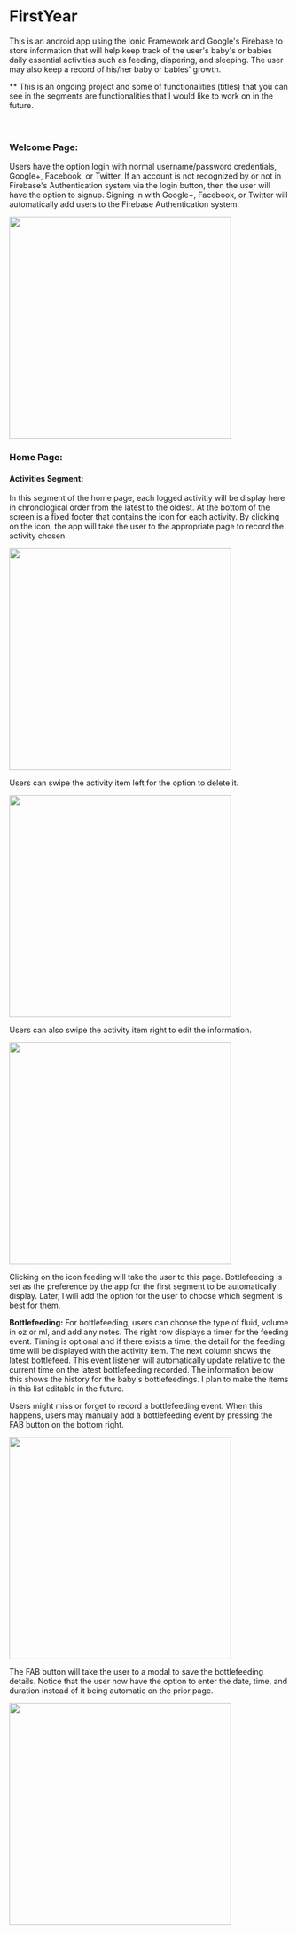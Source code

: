 # FirstYear
This is an android app using the Ionic Framework and Google's Firebase to store information that will help keep track of the user's baby's or babies daily essential activities such as feeding, diapering, and sleeping. The user may also keep a record of his/her baby or babies' growth.

** This is an ongoing project and some of functionalities (titles) that you can see in the segments are functionalities that I would like to work on in the future.  
<br/>
<br/>

### Welcome Page:
Users have the option login with normal username/password credentials, Google+, Facebook, or Twitter. If an account is not recognized by or not in Firebase's Authentication system via the login button, then the user will have the option to signup. Signing in with Google+, Facebook, or Twitter will automatically add users to the Firebase Authentication system. 

<img align="center" src="Readme_screenshots/welcome.png" width="400" />
<br/>

### Home Page: 

#### Activities Segment:
In this segment of the home page, each logged activitiy will be display here in chronological order from the latest to the oldest. At the bottom of the screen is a fixed footer that contains the icon for each activity. By clicking on the icon, the app will take the user to the appropriate page to record the activity chosen. 

<img src="Readme_screenshots/home.png" width="400" />
<br/>

Users can swipe the activity item left for the option to delete it.

<img src="Readme_screenshots/delete_activity_home.png" width="400" />
<br/>

Users can also swipe the activity item right to edit the information. 

<img src="Readme_screenshots/edit_activity_home.png" width="400" />
<br/>

Clicking on the icon feeding will take the user to this page. Bottlefeeding is set as the preference by the app for the first segment to be automatically display. Later, I will add the option for the user to choose which segment is best for them. 

<b>Bottlefeeding:</b>
For bottlefeeding, users can choose the type of fluid, volume in oz or ml, and add any notes. The right row displays a timer for the feeding event. Timing is optional and if there exists a time, the detail for the feeding time will be displayed with the activity item. The next column shows the latest bottlefeed. This event listener will automatically update relative to the current time on the latest bottlefeeding recorded. The information below this shows the history for the baby's bottlefeedings. I plan to make the items in this list editable in the future. 

Users might miss or forget to record a bottlefeeding event. When this happens, users may manually add a bottlefeeding event by pressing the FAB button on the bottom right. 

<img src="Readme_screenshots/bottlefeeding.png" width="400" />
<br/>

The FAB button will take the user to a modal to save the bottlefeeding details. Notice that the user now have the option to enter the date, time, and duration instead of it being automatic on the prior page. 

<img src="Readme_screenshots/manually_add_bottlefeeding.png" width="400" />
<br/>



